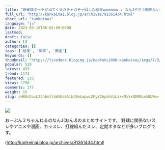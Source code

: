 ```yaml
---
title: "麻雀牌ポーチが出てくるガチャガチャ回した結果wwwwwww : なんJやきう関係ない部@おんJ"
full_url: "http://kankeinai.blog.jp/archives/91361434.html"
short_url: "kankeinai"
language: "ja"
date: 2023-09-10T06:08:00+0900
lastmod: 
draft: false
author: []
categories: []
tags: ['結果', '関係', '麻雀']
keywords: []
thumbnail: "https://livedoor.blogimg.jp/neofuku2006-kankeinai/imgs/7/3/73c18dbc.jpg"
popular: 529
latest: 433
trend: 1173
featured: 235
views: 1790
comments: 177
weight: 15
slug: aHR0cDovL2thbmtlaW5haS5ibG9nLmpwL2FyY2hpdmVzLzkxMzYxNDM0Lmh0bWw=
---
```


![](https://livedoor.blogimg.jp/neofuku2006-kankeinai/imgs/7/3/73c18dbc.jpg)

<div> <p id='blog-description'>おーぷん２ちゃんねるのなんJ(おんJ)のまとめサイトです。 野球に関係ないスレやアニメや漫画、カッスレ、打線組んだスレ、定期ネタなどが多いブログです。</p> </div>

(http://kankeinai.blog.jp/archives/91361434.html)
